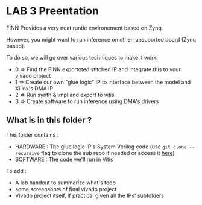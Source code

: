 # LAB 3 Preentation

FINN Provides a very neat runtie environement based on Zynq.

However, you might want to run inference on other, unsuported board (Zynq based).

To do so, we will go over various techniques to make it work.

- 0 => Find the FINN exportoted stitched IP and integrate this to your vivado project
- 1 => Create our own "glue logic" IP to interface between the model and Xilinx's DMA IP
- 2 => Run synth & impl and export to vitis
- 3 => Create software to run inference using DMA's drivers

## What is in this folder ?

This folder contains :

- HARDWARE : The glue logic IP's System Verilog code (use ```git clone --recursive``` flag to clone the sub repo if needed or access it [here](https://github.com/0BAB1/Axi-Stream-FIFO-for-FINN))
- SOFTWARE : The code we'll run in Vitis

To add :

- A lab handout to summarize what's todo
- some screenshots of final vivado project
- Vivado project itself, if practical given all the IPs' subfolders
